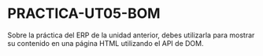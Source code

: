 # PRACTICA-UT05-BOM
Sobre la práctica del ERP de la unidad anterior, debes utilizarla para mostrar su contenido en una página HTML utilizando el API de DOM.
